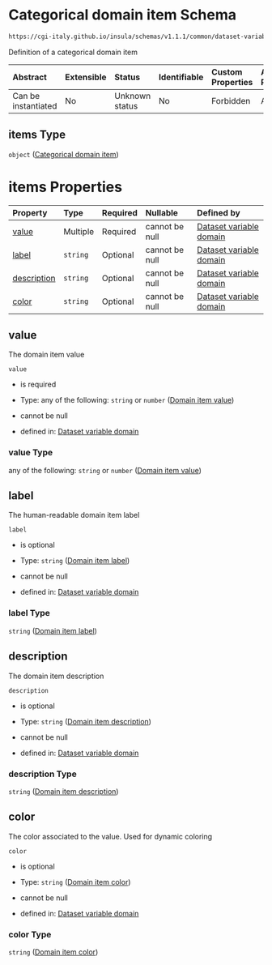 # Categorical domain item Schema

```txt
https://cgi-italy.github.io/insula/schemas/v1.1.1/common/dataset-variable-domain.schema.json#/$defs/categoricalDomain/properties/values/items
```

Definition of a categorical domain item

| Abstract            | Extensible | Status         | Identifiable | Custom Properties | Additional Properties | Access Restrictions | Defined In                                                                                                         |
| :------------------ | :--------- | :------------- | :----------- | :---------------- | :-------------------- | :------------------ | :----------------------------------------------------------------------------------------------------------------- |
| Can be instantiated | No         | Unknown status | No           | Forbidden         | Allowed               | none                | [dataset-variable-domain.schema.json\*](schemas/common/dataset-variable-domain.schema.json) |

## items Type

`object` ([Categorical domain item](dataset-variable-domain-defs-categorical-domain-properties-categorical-domain-values-categorical-domain-item.md))

# items Properties

| Property                    | Type     | Required | Nullable       | Defined by                                                                                                                                                                                                                                                                                                                                           |
| :-------------------------- | :------- | :------- | :------------- | :--------------------------------------------------------------------------------------------------------------------------------------------------------------------------------------------------------------------------------------------------------------------------------------------------------------------------------------------------- |
| [value](#value)             | Multiple | Required | cannot be null | [Dataset variable domain](dataset-variable-domain-defs-categorical-domain-properties-categorical-domain-values-categorical-domain-item-properties-domain-item-value.md)             |
| [label](#label)             | `string` | Optional | cannot be null | [Dataset variable domain](dataset-variable-domain-defs-categorical-domain-properties-categorical-domain-values-categorical-domain-item-properties-domain-item-label.md)             |
| [description](#description) | `string` | Optional | cannot be null | [Dataset variable domain](dataset-variable-domain-defs-categorical-domain-properties-categorical-domain-values-categorical-domain-item-properties-domain-item-description.md) |
| [color](#color)             | `string` | Optional | cannot be null | [Dataset variable domain](dataset-variable-domain-defs-categorical-domain-properties-categorical-domain-values-categorical-domain-item-properties-domain-item-color.md)             |

## value

The domain item value

`value`

* is required

* Type: any of the following: `string` or `number` ([Domain item value](dataset-variable-domain-defs-categorical-domain-properties-categorical-domain-values-categorical-domain-item-properties-domain-item-value.md))

* cannot be null

* defined in: [Dataset variable domain](dataset-variable-domain-defs-categorical-domain-properties-categorical-domain-values-categorical-domain-item-properties-domain-item-value.md)

### value Type

any of the following: `string` or `number` ([Domain item value](dataset-variable-domain-defs-categorical-domain-properties-categorical-domain-values-categorical-domain-item-properties-domain-item-value.md))

## label

The human-readable domain item label

`label`

* is optional

* Type: `string` ([Domain item label](dataset-variable-domain-defs-categorical-domain-properties-categorical-domain-values-categorical-domain-item-properties-domain-item-label.md))

* cannot be null

* defined in: [Dataset variable domain](dataset-variable-domain-defs-categorical-domain-properties-categorical-domain-values-categorical-domain-item-properties-domain-item-label.md)

### label Type

`string` ([Domain item label](dataset-variable-domain-defs-categorical-domain-properties-categorical-domain-values-categorical-domain-item-properties-domain-item-label.md))

## description

The domain item description

`description`

* is optional

* Type: `string` ([Domain item description](dataset-variable-domain-defs-categorical-domain-properties-categorical-domain-values-categorical-domain-item-properties-domain-item-description.md))

* cannot be null

* defined in: [Dataset variable domain](dataset-variable-domain-defs-categorical-domain-properties-categorical-domain-values-categorical-domain-item-properties-domain-item-description.md)

### description Type

`string` ([Domain item description](dataset-variable-domain-defs-categorical-domain-properties-categorical-domain-values-categorical-domain-item-properties-domain-item-description.md))

## color

The color associated to the value. Used for dynamic coloring

`color`

* is optional

* Type: `string` ([Domain item color](dataset-variable-domain-defs-categorical-domain-properties-categorical-domain-values-categorical-domain-item-properties-domain-item-color.md))

* cannot be null

* defined in: [Dataset variable domain](dataset-variable-domain-defs-categorical-domain-properties-categorical-domain-values-categorical-domain-item-properties-domain-item-color.md)

### color Type

`string` ([Domain item color](dataset-variable-domain-defs-categorical-domain-properties-categorical-domain-values-categorical-domain-item-properties-domain-item-color.md))
